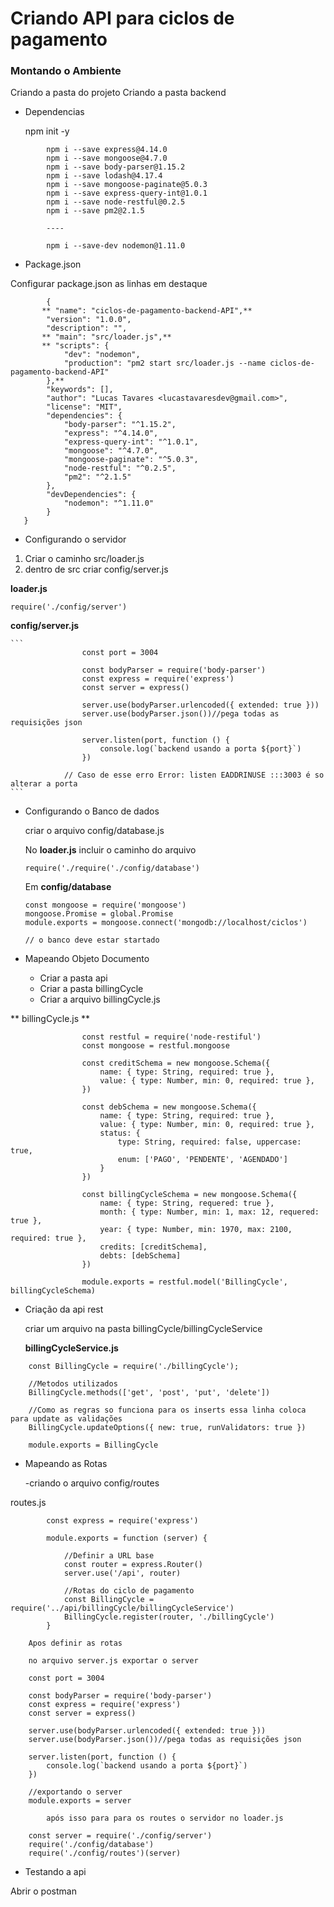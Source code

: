 Criando API para ciclos de pagamento
==============

### Montando o Ambiente

Criando a pasta do projeto
Criando a pasta backend



- Dependencias

    npm init -y

```
        npm i --save express@4.14.0
        npm i --save mongoose@4.7.0
        npm i --save body-parser@1.15.2
        npm i --save lodash@4.17.4
        npm i --save mongoose-paginate@5.0.3
        npm i --save express-query-int@1.0.1
        npm i --save node-restful@0.2.5
        npm i --save pm2@2.1.5

        ----

        npm i --save-dev nodemon@1.11.0

```



 - Package.json

 Configurar package.json as linhas em destaque

```
        {
       ** "name": "ciclos-de-pagamento-backend-API",**
        "version": "1.0.0",
        "description": "",
       ** "main": "src/loader.js",**
       ** "scripts": {
            "dev": "nodemon",
            "production": "pm2 start src/loader.js --name ciclos-de-pagamento-backend-API"
        },**
        "keywords": [],
        "author": "Lucas Tavares <lucastavaresdev@gmail.com>",
        "license": "MIT",
        "dependencies": {
            "body-parser": "^1.15.2",
            "express": "^4.14.0",
            "express-query-int": "^1.0.1",
            "mongoose": "^4.7.0",
            "mongoose-paginate": "^5.0.3",
            "node-restful": "^0.2.5",
            "pm2": "^2.1.5"
        },
        "devDependencies": {
            "nodemon": "^1.11.0"
        }
   }
```

- Configurando o servidor

 1) Criar o caminho src/loader.js
 2) dentro de src criar config/server.js



 **loader.js**

  ```
  require('./config/server')
  ```
  
 **config/server.js**



    ```
                    const port = 3004

                    const bodyParser = require('body-parser')
                    const express = require('express')
                    const server = express()

                    server.use(bodyParser.urlencoded({ extended: true }))
                    server.use(bodyParser.json())//pega todas as requisições json

                    server.listen(port, function () {
                        console.log(`backend usando a porta ${port}`)
                    })

                // Caso de esse erro Error: listen EADDRINUSE :::3003 é so alterar a porta  
    ```

- Configurando o Banco de dados

    criar o arquivo config/database.js

    No  **loader.js** incluir o caminho do arquivo

    ```
    require('./require('./config/database')
    ```

    Em **config/database**  

    ```
    const mongoose = require('mongoose')
    mongoose.Promise = global.Promise
    module.exports = mongoose.connect('mongodb://localhost/ciclos')

    // o banco deve estar startado

    ```

- Mapeando Objeto Documento

    - Criar a pasta api
    - Criar a pasta billingCycle
    - Criar a arquivo billingCycle.js


 ** billingCycle.js **

```
                const restful = require('node-restiful')
                const mongoose = restful.mongoose

                const creditSchema = new mongoose.Schema({
                    name: { type: String, required: true },
                    value: { type: Number, min: 0, required: true },
                })

                const debSchema = new mongoose.Schema({
                    name: { type: String, required: true },
                    value: { type: Number, min: 0, required: true },
                    status: {
                        type: String, required: false, uppercase: true,
                        enum: ['PAGO', 'PENDENTE', 'AGENDADO']
                    }
                })

                const billingCycleSchema = new mongoose.Schema({
                    name: { type: String, requered: true },
                    month: { type: Number, min: 1, max: 12, requered: true },
                    year: { type: Number, min: 1970, max: 2100, required: true },
                    credits: [creditSchema],
                    debts: [debSchema]
                })

                module.exports = restful.model('BillingCycle', billingCycleSchema)
```

- Criação da api rest

    criar um arquivo na pasta billingCycle/billingCycleService

    **billingCycleService.js**

```
    const BillingCycle = require('./billingCycle');

    //Metodos utilizados 
    BillingCycle.methods(['get', 'post', 'put', 'delete'])

    //Como as regras so funciona para os inserts essa linha coloca para update as validações
    BillingCycle.updateOptions({ new: true, runValidators: true })

    module.exports = BillingCycle
```

- Mapeando as Rotas

    -criando o arquivo config/routes


routes.js
        
```
        const express = require('express')

        module.exports = function (server) {

            //Definir a URL base
            const router = express.Router()
            server.use('/api', router)

            //Rotas do ciclo de pagamento
            const BillingCycle = require('../api/billingCycle/billingCycleService')
            BillingCycle.register(router, './billingCycle')
        }
```


        Apos definir as rotas

        no arquivo server.js exportar o server


```
    const port = 3004

    const bodyParser = require('body-parser')
    const express = require('express')
    const server = express()

    server.use(bodyParser.urlencoded({ extended: true }))
    server.use(bodyParser.json())//pega todas as requisições json

    server.listen(port, function () {
        console.log(`backend usando a porta ${port}`)
    })

    //exportando o server
    module.exports = server
```


            após isso para para os routes o servidor no loader.js
            
```
    const server = require('./config/server')
    require('./config/database')
    require('./config/routes')(server)
```                


- Testando a api

Abrir o postman

